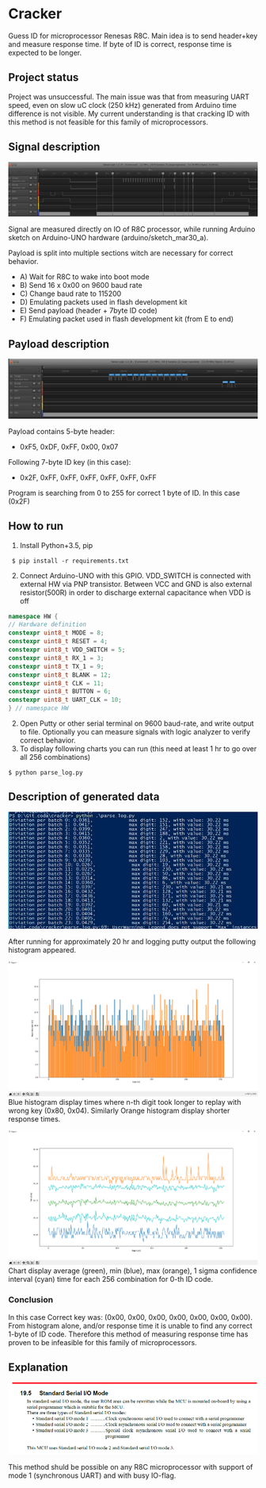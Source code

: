 # Cracker

Guess ID for microprocessor Renesas R8C. Main idea is to send header+key and measure response time.
If byte of ID is correct, response time is expected to be longer.

## Project status

Project was unsuccessful. The main issue was that from measuring UART speed, even on slow uC clock (250 kHz) generated from Arduino time difference is not visible.
My current understanding is that cracking ID with this method is not feasible for this family of microprocessors.

## Signal description

![Sending multiple packets](doc/img/send_multiple_packets.jpg)

Signal are measured directly on IO of R8C processor, while running Arduino sketch on Arduino-UNO hardware (arduino/sketch_mar30_a).

Payload is split into multiple sections witch are necessary for correct behavior.

* A) Wait for R8C to wake into boot mode
* B) Send 16 x 0x00 on 9600 baud rate
* C) Change baud rate to 115200
* D) Emulating packets used in flash development kit
* E) Send payload (header + 7byte ID code)
* F) Emulating packet used in flash development kit (from E to end)


##  Payload description

![Payload description](doc/img/payload.jpg)

Payload contains 5-byte header:
* 0xF5, 0xDF, 0xFF, 0x00, 0x07

Following 7-byte ID key (in this case):
* 0x2F, 0xFF, 0xFF, 0xFF, 0xFF, 0xFF, 0xFF

Program is searching from 0 to 255 for correct 1 byte of ID. In this case (0x2F)


## How to run

1) Install Python+3.5, pip

``` shell
 $ pip install -r requirements.txt
```

2) Connect Arduino-UNO with this GPIO. VDD_SWITCH is connected with external HW via PNP transistor. Between VCC and GND is also external resistor(500R) in order to discharge external capacitance when VDD is off
``` C++
namespace HW {
// Hardware definition
constexpr uint8_t MODE = 8;
constexpr uint8_t RESET = 4;
constexpr uint8_t VDD_SWITCH = 5;
constexpr uint8_t RX_1 = 3;
constexpr uint8_t TX_1 = 9;
constexpr uint8_t BLANK = 12;
constexpr uint8_t CLK = 11;
constexpr uint8_t BUTTON = 6;
constexpr uint8_t UART_CLK = 10;
} // namespace HW
```

2) Open Putty or other serial terminal on 9600 baud-rate, and write output to file. Optionally you can measure signals with logic analyzer to verify correct behavior.
3) To display following charts you can run (this need at least 1 hr to go over all 256 combinations)

``` shell
$ python parse_log.py
```

## Description of generated data

![run python script](doc/img/powershell.jpg)

After running for approximately 20 hr and logging putty output the following histogram appeared.


![histogram of putty.log](doc/img/histogram.png)
Blue histogram display times where n-th digit took longer to replay with wrong key (0x80, 0x04).
Similarly Orange histogram display shorter response times.


![Response time](doc/img/time_to_respond.png)
Chart display average (green), min (blue), max (orange), 1 sigma confidence interval (cyan) time for each 256 combination for 0-th ID code.

### Conclusion

In this case Correct key was: (0x00, 0x00, 0x00, 0x00, 0x00, 0x00, 0x00).
From histogram alone, and/or response time it is unable to find any correct 1-byte of ID code. Therefore this method of measuring response time has proven to be infeasible for this family of microprocessors.


## Explanation

![From datasheet](doc/img/synchronus_mode.png)

This method shuld be possible on any R8C microprocessor with support of mode 1 (synchronous UART) and with busy IO-flag.